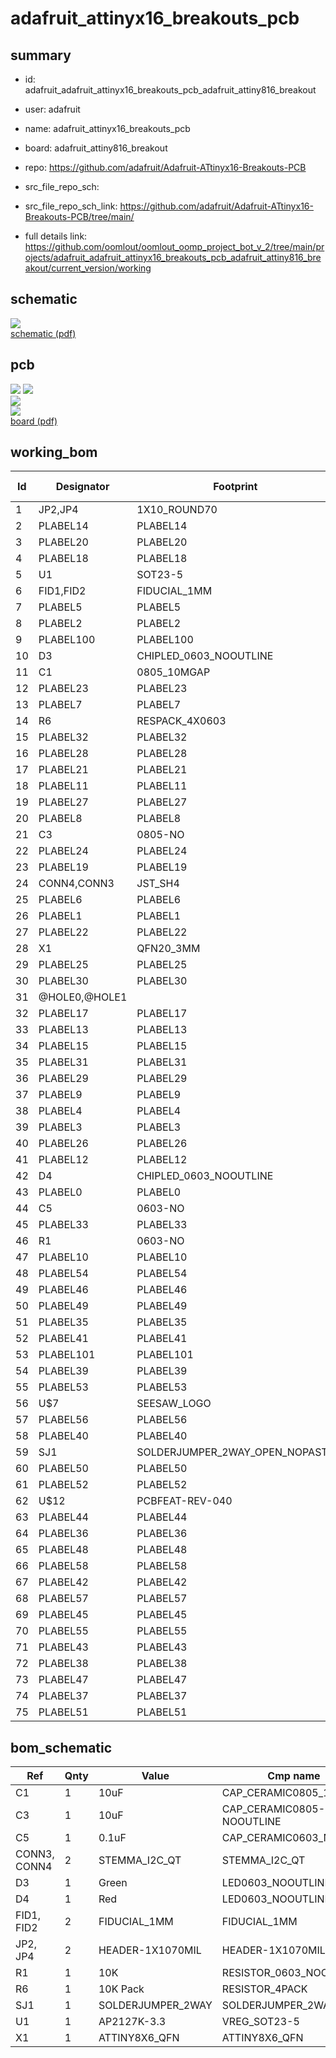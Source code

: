 # adafruit_attinyx16_breakouts_pcb
 
## summary 
* id: adafruit_adafruit_attinyx16_breakouts_pcb_adafruit_attiny816_breakout
* user: adafruit
* name: adafruit_attinyx16_breakouts_pcb
* board: adafruit_attiny816_breakout
* repo: https://github.com/adafruit/Adafruit-ATtinyx16-Breakouts-PCB



* src_file_repo_sch: 
* src_file_repo_sch_link: https://github.com/adafruit/Adafruit-ATtinyx16-Breakouts-PCB/tree/main/
* full details link: https://github.com/oomlout/oomlout_oomp_project_bot_v_2/tree/main/projects/adafruit_adafruit_attinyx16_breakouts_pcb_adafruit_attiny816_breakout/current_version/working  

## schematic  
![](working_schematic_600.png)  
[schematic (pdf)](working_schematic.pdf)  

## pcb  
![](working_3d_600.png) 
![](working_3d_front_600.png)  
![](working_3d_back_600.png)  
![](working_600.png)  
[board (pdf)](working.pdf)  

## working_bom
| Id | Designator | Footprint | Quantity | Designation | Supplier and ref |  | None | 
| --- | --- | --- | --- | --- | --- | --- | --- | 
| 1 | JP2,JP4 | 1X10_ROUND70 | 2 |  |  |  | [''] | 
| 2 | PLABEL14 | PLABEL14 | 1 |  |  |  | [''] | 
| 3 | PLABEL20 | PLABEL20 | 1 |  |  |  | [''] | 
| 4 | PLABEL18 | PLABEL18 | 1 |  |  |  | [''] | 
| 5 | U1 | SOT23-5 | 1 | AP2127K-3.3 |  |  | [''] | 
| 6 | FID1,FID2 | FIDUCIAL_1MM | 2 | FIDUCIAL_1MM |  |  | [''] | 
| 7 | PLABEL5 | PLABEL5 | 1 |  |  |  | [''] | 
| 8 | PLABEL2 | PLABEL2 | 1 |  |  |  | [''] | 
| 9 | PLABEL100 | PLABEL100 | 1 |  |  |  | [''] | 
| 10 | D3 | CHIPLED_0603_NOOUTLINE | 1 | Green |  |  | [''] | 
| 11 | C1 | 0805_10MGAP | 1 | 10uF |  |  | [''] | 
| 12 | PLABEL23 | PLABEL23 | 1 |  |  |  | [''] | 
| 13 | PLABEL7 | PLABEL7 | 1 |  |  |  | [''] | 
| 14 | R6 | RESPACK_4X0603 | 1 | 10K Pack |  |  | [''] | 
| 15 | PLABEL32 | PLABEL32 | 1 |  |  |  | [''] | 
| 16 | PLABEL28 | PLABEL28 | 1 |  |  |  | [''] | 
| 17 | PLABEL21 | PLABEL21 | 1 |  |  |  | [''] | 
| 18 | PLABEL11 | PLABEL11 | 1 |  |  |  | [''] | 
| 19 | PLABEL27 | PLABEL27 | 1 |  |  |  | [''] | 
| 20 | PLABEL8 | PLABEL8 | 1 |  |  |  | [''] | 
| 21 | C3 | 0805-NO | 1 | 10uF |  |  | [''] | 
| 22 | PLABEL24 | PLABEL24 | 1 |  |  |  | [''] | 
| 23 | PLABEL19 | PLABEL19 | 1 |  |  |  | [''] | 
| 24 | CONN4,CONN3 | JST_SH4 | 2 | STEMMA_I2C_QT |  |  | [''] | 
| 25 | PLABEL6 | PLABEL6 | 1 |  |  |  | [''] | 
| 26 | PLABEL1 | PLABEL1 | 1 |  |  |  | [''] | 
| 27 | PLABEL22 | PLABEL22 | 1 |  |  |  | [''] | 
| 28 | X1 | QFN20_3MM | 1 | ATTINY8X6_QFN |  |  | [''] | 
| 29 | PLABEL25 | PLABEL25 | 1 |  |  |  | [''] | 
| 30 | PLABEL30 | PLABEL30 | 1 |  |  |  | [''] | 
| 31 | @HOLE0,@HOLE1 |  | 2 |  |  |  | [''] | 
| 32 | PLABEL17 | PLABEL17 | 1 |  |  |  | [''] | 
| 33 | PLABEL13 | PLABEL13 | 1 |  |  |  | [''] | 
| 34 | PLABEL15 | PLABEL15 | 1 |  |  |  | [''] | 
| 35 | PLABEL31 | PLABEL31 | 1 |  |  |  | [''] | 
| 36 | PLABEL29 | PLABEL29 | 1 |  |  |  | [''] | 
| 37 | PLABEL9 | PLABEL9 | 1 |  |  |  | [''] | 
| 38 | PLABEL4 | PLABEL4 | 1 |  |  |  | [''] | 
| 39 | PLABEL3 | PLABEL3 | 1 |  |  |  | [''] | 
| 40 | PLABEL26 | PLABEL26 | 1 |  |  |  | [''] | 
| 41 | PLABEL12 | PLABEL12 | 1 |  |  |  | [''] | 
| 42 | D4 | CHIPLED_0603_NOOUTLINE | 1 | Red |  |  | [''] | 
| 43 | PLABEL0 | PLABEL0 | 1 |  |  |  | [''] | 
| 44 | C5 | 0603-NO | 1 | 0.1uF |  |  | [''] | 
| 45 | PLABEL33 | PLABEL33 | 1 |  |  |  | [''] | 
| 46 | R1 | 0603-NO | 1 | 10K |  |  | [''] | 
| 47 | PLABEL10 | PLABEL10 | 1 |  |  |  | [''] | 
| 48 | PLABEL54 | PLABEL54 | 1 |  |  |  | [''] | 
| 49 | PLABEL46 | PLABEL46 | 1 |  |  |  | [''] | 
| 50 | PLABEL49 | PLABEL49 | 1 |  |  |  | [''] | 
| 51 | PLABEL35 | PLABEL35 | 1 |  |  |  | [''] | 
| 52 | PLABEL41 | PLABEL41 | 1 |  |  |  | [''] | 
| 53 | PLABEL101 | PLABEL101 | 1 |  |  |  | [''] | 
| 54 | PLABEL39 | PLABEL39 | 1 |  |  |  | [''] | 
| 55 | PLABEL53 | PLABEL53 | 1 |  |  |  | [''] | 
| 56 | U$7 | SEESAW_LOGO | 1 |  |  |  | [''] | 
| 57 | PLABEL56 | PLABEL56 | 1 |  |  |  | [''] | 
| 58 | PLABEL40 | PLABEL40 | 1 |  |  |  | [''] | 
| 59 | SJ1 | SOLDERJUMPER_2WAY_OPEN_NOPASTE | 1 |  |  |  | [''] | 
| 60 | PLABEL50 | PLABEL50 | 1 |  |  |  | [''] | 
| 61 | PLABEL52 | PLABEL52 | 1 |  |  |  | [''] | 
| 62 | U$12 | PCBFEAT-REV-040 | 1 |  |  |  | [''] | 
| 63 | PLABEL44 | PLABEL44 | 1 |  |  |  | [''] | 
| 64 | PLABEL36 | PLABEL36 | 1 |  |  |  | [''] | 
| 65 | PLABEL48 | PLABEL48 | 1 |  |  |  | [''] | 
| 66 | PLABEL58 | PLABEL58 | 1 |  |  |  | [''] | 
| 67 | PLABEL42 | PLABEL42 | 1 |  |  |  | [''] | 
| 68 | PLABEL57 | PLABEL57 | 1 |  |  |  | [''] | 
| 69 | PLABEL45 | PLABEL45 | 1 |  |  |  | [''] | 
| 70 | PLABEL55 | PLABEL55 | 1 |  |  |  | [''] | 
| 71 | PLABEL43 | PLABEL43 | 1 |  |  |  | [''] | 
| 72 | PLABEL38 | PLABEL38 | 1 |  |  |  | [''] | 
| 73 | PLABEL47 | PLABEL47 | 1 |  |  |  | [''] | 
| 74 | PLABEL37 | PLABEL37 | 1 |  |  |  | [''] | 
| 75 | PLABEL51 | PLABEL51 | 1 |  |  |  | [''] | 


## bom_schematic
| Ref | Qnty | Value | Cmp name | Footprint | Description | Vendor | DNP | 
| --- | --- | --- | --- | --- | --- | --- | --- | 
| C1 | 1 | 10uF | CAP_CERAMIC0805_10MGAP | working:0805_10MGAP |  |  |  | 
| C3 | 1 | 10uF | CAP_CERAMIC0805-NOOUTLINE | working:0805-NO |  |  |  | 
| C5 | 1 | 0.1uF | CAP_CERAMIC0603_NO | working:0603-NO |  |  |  | 
| CONN3, CONN4 | 2 | STEMMA_I2C_QT | STEMMA_I2C_QT | working:JST_SH4 |  |  |  | 
| D3 | 1 | Green | LED0603_NOOUTLINE | working:CHIPLED_0603_NOOUTLINE |  |  |  | 
| D4 | 1 | Red | LED0603_NOOUTLINE | working:CHIPLED_0603_NOOUTLINE |  |  |  | 
| FID1, FID2 | 2 | FIDUCIAL_1MM | FIDUCIAL_1MM | working:FIDUCIAL_1MM |  |  |  | 
| JP2, JP4 | 2 | HEADER-1X1070MIL | HEADER-1X1070MIL | working:1X10_ROUND70 |  |  |  | 
| R1 | 1 | 10K | RESISTOR_0603_NOOUT | working:0603-NO |  |  |  | 
| R6 | 1 | 10K Pack | RESISTOR_4PACK | working:RESPACK_4X0603 |  |  |  | 
| SJ1 | 1 | SOLDERJUMPER_2WAY | SOLDERJUMPER_2WAY | working:SOLDERJUMPER_2WAY_OPEN_NOPASTE |  |  |  | 
| U1 | 1 | AP2127K-3.3 | VREG_SOT23-5 | working:SOT23-5 |  |  |  | 
| X1 | 1 | ATTINY8X6_QFN | ATTINY8X6_QFN | working:QFN20_3MM |  |  |  | 



